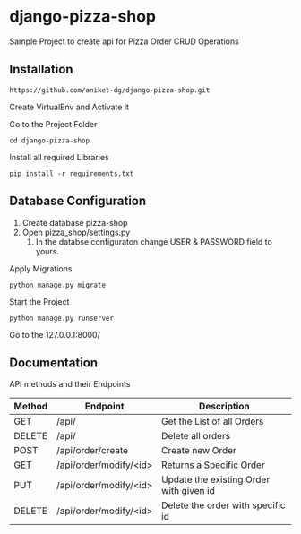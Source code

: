 # django-pizza-shop
Sample Project to create api for Pizza Order CRUD Operations


## Installation

```
https://github.com/aniket-dg/django-pizza-shop.git
```

Create VirtualEnv and Activate it

Go to the Project Folder
```
cd django-pizza-shop
```
Install all required Libraries
```
pip install -r requirements.txt
```

## Database Configuration
1. Create database pizza-shop
1. Open pizza_shop/settings.py
     1. In the databse configuraton change USER & PASSWORD field to yours.

Apply Migrations
```
python manage.py migrate
```
Start the Project
```
python manage.py runserver
```
Go to the 127.0.0.1:8000/

## Documentation

API methods and their Endpoints

|  Method |    Endpoint     |   Description  |
|---------|-----------------|----------------|
| GET     |    /api/        | Get the List of all Orders |
| DELETE     |    /api/        | Delete all orders |
| POST     |    /api/order/create        | Create new Order |
| GET     |    /api/order/modify/\<id\>        | Returns a Specific Order |
| PUT     |    /api/order/modify/\<id\>        | Update the existing Order with given id |
| DELETE     |    /api/order/modify/\<id\>        | Delete the order with specific id |

